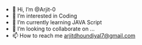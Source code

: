 - 👋 Hi, I’m @Arjit-0
- 👀 I’m interested in Coding
- 🌱 I’m currently learning JAVA Script
- 💞️ I’m looking to collaborate on ...
- 📫 How to reach me arjitdhoundiyal7@gmail.com

<!---
Arjit-0/Arjit-0 is a ✨ special ✨ repository because its `README.md` (this file) appears on your GitHub profile.
You can click the Preview link to take a look at your changes.
--->
